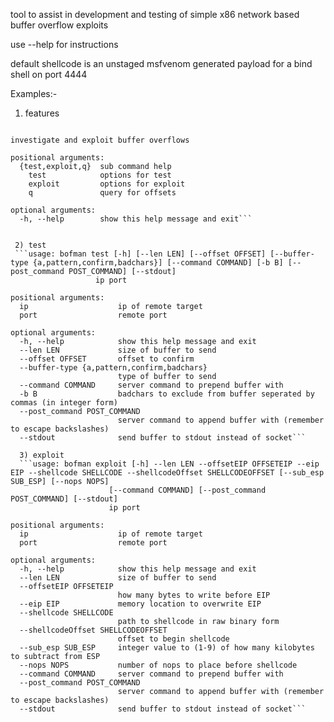 tool to assist in development and testing of simple x86 network based buffer overflow exploits

use --help for instructions

default shellcode is an unstaged msfvenom generated payload for a bind shell on port 4444


Examples:-

1) features
```usage: bofman [-h] {test,exploit,q} ...

investigate and exploit buffer overflows

positional arguments:
  {test,exploit,q}  sub command help
    test            options for test
    exploit         options for exploit
    q               query for offsets

optional arguments:
  -h, --help        show this help message and exit```
  
  
 2) test
 ```usage: bofman test [-h] [--len LEN] [--offset OFFSET] [--buffer-type {a,pattern,confirm,badchars}] [--command COMMAND] [-b B] [--post_command POST_COMMAND] [--stdout]
                   ip port

positional arguments:
  ip                    ip of remote target
  port                  remote port

optional arguments:
  -h, --help            show this help message and exit
  --len LEN             size of buffer to send
  --offset OFFSET       offset to confirm
  --buffer-type {a,pattern,confirm,badchars}
                        type of buffer to send
  --command COMMAND     server command to prepend buffer with
  -b B                  badchars to exclude from buffer seperated by commas (in integer form)
  --post_command POST_COMMAND
                        server command to append buffer with (remember to escape backslashes)
  --stdout              send buffer to stdout instead of socket```
  
  3) exploit
  ```usage: bofman exploit [-h] --len LEN --offsetEIP OFFSETEIP --eip EIP --shellcode SHELLCODE --shellcodeOffset SHELLCODEOFFSET [--sub_esp SUB_ESP] [--nops NOPS]
                      [--command COMMAND] [--post_command POST_COMMAND] [--stdout]
                      ip port

positional arguments:
  ip                    ip of remote target
  port                  remote port

optional arguments:
  -h, --help            show this help message and exit
  --len LEN             size of buffer to send
  --offsetEIP OFFSETEIP
                        how many bytes to write before EIP
  --eip EIP             memory location to overwrite EIP
  --shellcode SHELLCODE
                        path to shellcode in raw binary form
  --shellcodeOffset SHELLCODEOFFSET
                        offset to begin shellcode
  --sub_esp SUB_ESP     integer value to (1-9) of how many kilobytes to subtract from ESP
  --nops NOPS           number of nops to place before shellcode
  --command COMMAND     server command to prepend buffer with
  --post_command POST_COMMAND
                        server command to append buffer with (remember to escape backslashes)
  --stdout              send buffer to stdout instead of socket```
